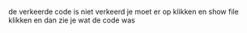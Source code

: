 de verkeerde code is niet verkeerd je moet er op klikken en show file klikken en dan zie je wat de code was
